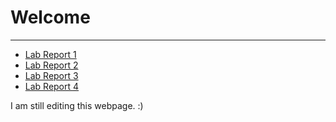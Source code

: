 # **Welcome**
---
- [Lab Report 1](/lab-report-1-week-2.md)
- [Lab Report 2](/lab-report-2-week-4.md)
- [Lab Report 3](/lab-report-3-week-6.md)
- [Lab Report 4](/lab-report-4-week-8.md)


I am still editing this webpage. :)
